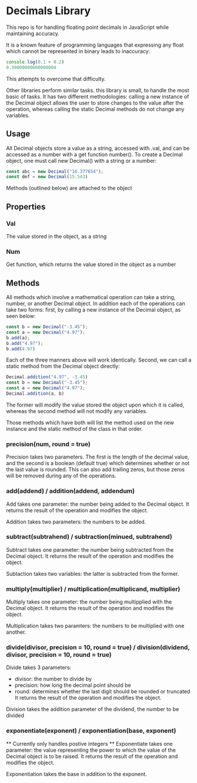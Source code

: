 # Decimals Library

This repo is for handling floating point decimals in JavaScript while maintaining accuracy.

It is a known feature of programming languages that expressing any float which cannot be represented in binary leads to inaccuracy:
```js
console.log(0.1 + 0.2)
0.30000000000000004
```
This attempts to overcome that difficulty.

Other libraries perform similar tasks. this library is small, to handle the most basic of tasks. It has two different methodologies: calling a new instance of the Decimal object allows the user to store changes to the value after the operation, whereas calling the static Decimal methods do not change any variables.

## Usage

All Decimal objects store a value as a string, accessed with .val, and can be accessed as a number with a get function number(). To create a Decimal object, one must call new Decimal() with a string or a number:
```js
const abc = new Decimal("16.377654");
const def = new Decimal(15.543)
```

Methods (outlined below) are attached to the object

## Properties

### Val

The value stored in the object, as a string

### Num

Get function, which returns the value stored in the object as a number

## Methods

All methods which involve a mathematical operation can take a string, number, or another Decimal object. In addition each of the operations can take two forms: first, by calling a new instance of the Decimal object, as seen below: 
```js
const b = new Decimal("-3.45");
const a = new Decimal("4.97");
b.add(a);
b.add("4.97");
b.add(4.97)
```
Each of the three manners above will work identically. Second, we can call a static method from the Decimal object directly:
```js
Decimal.addition("4.97", -3.45)
const b = new Decimal("-3.45");
const a = new Decimal("4.97");
Decimal.addition(a, b)
```
The former will modify the value stored the object upon which it is called, whereas the second method will not modify any variables.

Those methods which have both will list the method used on the new instance and the static method of the class in that order.

### precision(num, round = true)

Precision takes two parameters. The first is the length of the decimal value, and the second is a boolean (default true) which determines whether or not the last value is rounded. This can also add trailing zeros, but those zeros will be removed during any of the operations.

### add(addend) / addition(addend, addendum) 
Add takes one parameter: the number being added to the Decimal object. It returns the result of the operation and modifies the object.

Addition takes two parameters: the numbers to be added.

### subtract(subtrahend) / subtraction(minued, subtrahend)
Subtract takes one parameter: the number being subtracted from the Decimal object. It returns the result of the operation and modifies the object.

Subtaction takes two variables: the latter is subtracted from the former.

### multiply(multiplier) / multiplication(multiplicand, multiplier)
Multiply takes one parameter: the number being multipplied with the Decimal object. It returns the result of the operation and modifies the object.

Multiplication takes two paramters: the numbers to be multiplied with one another.

### divide(divisor, precision = 10, round = true) / division(dividend, divisor, precision = 10, round = true)
Divide takes 3 parameters:
- divisor: the number to divide by
- precision: how long the decimal point should be
- round: determines whether the last digit should be rounded or truncated
It returns the result of the operation and modifies the object.

Division takes the addition parameter of the dividend, the number to be divided

### exponentiate(exponent) / exponentiation(base, exponent)
** Currently only handles postive integers **
Exponentiate takes one parameter: the value representing the power to which the value of the Decimal object is to be raised. It returns the result of the operation and modifies the object.

Exponentiation takes the base in addition to the exponent.
